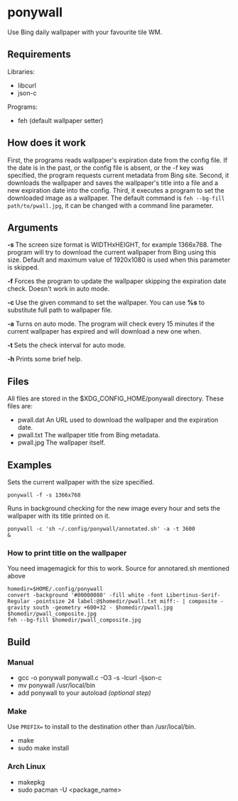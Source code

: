 # ponywall
Use Bing daily wallpaper with your favourite tile WM.

## Requirements
Libraries:
 - libcurl
 - json-c

Programs:
 - feh (default wallpaper setter)

## How does it work
First, the programs reads wallpaper's expiration date from the config file. If the date is in the past, or the config file is absent, or the -f key was specified, the program requests current metadata from Bing site. Second, it downloads the wallpaper and saves the wallpaper's title into a file and a new expiration date into the config. Third, it executes a program to set the downloaded image as a wallpaper. The default command is <code>feh --bg-fill path/to/pwall.jpg</code>, it can be changed with a command line parameter.   

## Arguments
**-s <screen size>**  The screen size format is WIDTHxHEIGHT, for example 1366x768. The program will try to download the current wallpaper from Bing using this size. Default and maximum value of 1920x1080 is used when this parameter is skipped.
  
**-f** Forces the program to update the wallpaper skipping the expiration date check. Doesn't work in auto mode.
  
**-c <command>**  Use the given command to set the wallpaper. You can use **%s** to substitute full path to wallpaper file.

**-a**  Turns on auto mode. The program will check every 15 minutes if the current wallpaper has expired and will download a new one when.
  
**-t <seconds>**  Sets the check interval for auto mode.
  
**-h**  Prints some brief help.

## Files
  All files are stored in the $XDG_CONFIG_HOME/ponywall directory. These files are:
  - pwall.dat An URL used to download the wallpaper and the expiration date.
  - pwall.txt The wallpaper title from Bing metadata.
  - pwall.jpg The wallpaper itself.

## Examples
  Sets the current wallpaper with the size specified.
  
  <code>ponywall -f -s 1366x768</code>
  
  Runs in background checking for the new image every hour and sets the wallpaper with its title printed on it.
  
  <code>ponywall -c 'sh ~/.config/ponywall/annotated.sh' -a -t 3600 &</code>
  
### How to print title on the wallpaper
You need imagemagick for this to work. Source for annotared.sh mentioned above

```shell
homedir=$HOME/.config/ponywall
convert -background '#00000080' -fill white -font Libertinus-Serif-Regular -pointsize 24 label:@$homedir/pwall.txt miff:- | composite -gravity south -geometry +600+32 - $homedir/pwall.jpg $homedir/pwall_composite.jpg
feh --bg-fill $homedir/pwall_composite.jpg  
```
    
  
## Build
### Manual
* gcc -o ponywall ponywall.c -O3 -s -lcurl -ljson-c
* mv ponywall /usr/local/bin
* add ponywall to your autoload *(optional step)*

### Make
Use `PREFIX=` to install to the destination other than /usr/local/bin.

* make 
* sudo make install

### Arch Linux
* makepkg
* sudo pacman -U &lt;package_name&gt;

